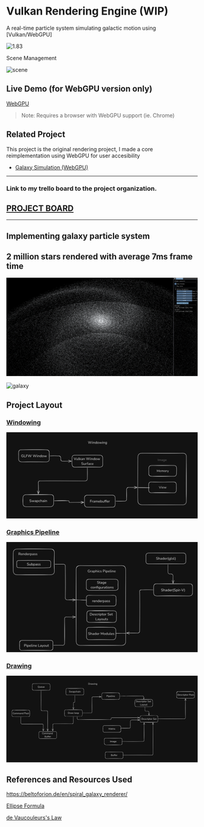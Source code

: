 # Vulkan Rendering Engine (WIP)

A real-time particle system simulating galactic motion using [Vulkan/WebGPU]

![1.83](images/1.83radius.gif)

Scene Management

![scene](images/Scenemanagement.gif)

## Live Demo (for WebGPU version only)

[WebGPU](https://webgpu-engine.netlify.app/)

> Note: Requires a browser with  WebGPU support (ie. Chrome)

## Related Project

This project is the original rendering project, I made a core reimplementation using WebGPU for user accesibility

- [Galaxy Simulation (WebGPU)](https://github.com/AnthonySinitsa/webgpu-engine)

---
### Link to my trello board to the project organization.

## [PROJECT BOARD](https://trello.com/b/2YI795DN/voxelengine)

---

## Implementing galaxy particle system


## 2 million stars rendered with average 7ms frame time

![2mil](images/2milStars.png)


![galaxy](images/SecondGalaxyAttempt.gif)

## Project Layout

### [Windowing](README/Windowing.md)

![Windowing](images/Windowing.png)

### [Graphics Pipeline](README/GraphicsPipeline.md)

![Graphics Pipeline](images/GraphicsPipeline.png)

### [Drawing](README/Drawing.md)

![Drawing](images/Drawing.png)

## References and Resources Used

https://beltoforion.de/en/spiral_galaxy_renderer/

[Ellipse Formula](https://www.desmos.com/calculator/qmu0f229zh)

[de Vaucouleurs's Law](https://www.desmos.com/calculator/bax4od28zj)

<!-- command to run on linux `make test` --->

<!-- DELETE ME -->
